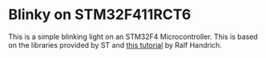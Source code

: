 # Blinky on STM32F411RCT6

This is a simple blinking light on an STM32F4 Microcontroller. This is based on the libraries provided by ST and [this tutorial](http://ralfhandrich.de/wp/?p=7) by Ralf Handrich.